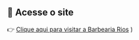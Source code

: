 ## 🔗 Acesse o site
👉 [Clique aqui para visitar a Barbearia Rios](https://eldonrios.github.io/projetobarbearia85/)
)
